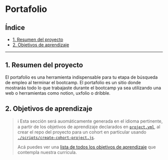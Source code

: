# Portafolio

## Índice

* [1. Resumen del proyecto](#1-resumen-del-proyecto)
* [2. Objetivos de aprendizaje](#2-objetivos-de-aprendizaje)

***

## 1. Resumen del proyecto

El portafolio es una herramienta indispensable para tu etapa de búsqueda de
empleo al terminar el bootcamp. El portafolio es un sitio donde mostrarás
todo lo que trabajaste durante el bootcamp ya sea utilizando una web o
herramientas como notion, uxfolio o dribble.

## 2. Objetivos de aprendizaje

> ℹ️ Esta sección será auomáticamente generada en el idioma pertinente, a partir
> de los objetivos de aprendizaje declarados en [`project.yml`](./project.yml),
> al crear el repo del proyecto para un cohort en particular usando
> [`./scripts/create-cohort-project.js`](../../scripts#create-cohort-project-coaches).
>
> Acá puedes ver una [lista de todos los objetivos de aprendizaje](../../learning-objectives/data.yml)
> que contempla nuestra currícula.
